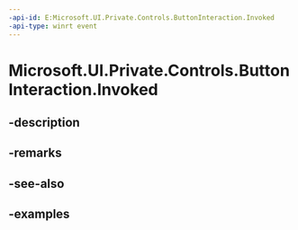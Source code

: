 ```yaml
---
-api-id: E:Microsoft.UI.Private.Controls.ButtonInteraction.Invoked
-api-type: winrt event
---
```


# Microsoft.UI.Private.Controls.ButtonInteraction.Invoked

<!--
public event Windows.Foundation.TypedEventHandler<Microsoft.UI.Private.Controls.ButtonInteraction,Microsoft.UI.Private.Controls.ButtonInteractionInvokedEventArgs> Invoked;
-->


## -description

## -remarks

## -see-also

## -examples


